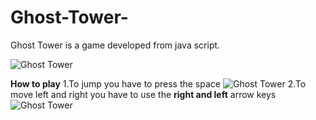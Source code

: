 # Ghost-Tower-
Ghost Tower is a game developed from java script.

![Ghost Tower](https://github.com/DeveloperBigsur890/Ghost-Tower-/blob/main/4933344c-36b0-4f83-9964-583dfd77726e%20(1).gif?raw=true)


**How to play**
1.To jump you have to press the space ![Ghost Tower](https://t3.ftcdn.net/jpg/02/10/08/86/360_F_210088647_5qwerjs3wbCsKyOc1KIYig5DEk9oddVY.jpg)
2.To move left and right you have to use the **right and left** arrow keys ![Ghost Tower](https://ceri.ceredigion.gov.uk/net/wp-content/uploads/2015/04/arrowKeys.png)
